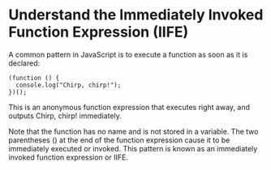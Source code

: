 # Understand the Immediately Invoked Function Expression (IIFE)

A common pattern in JavaScript is to execute a function as soon as it is declared:

```
(function () {
  console.log("Chirp, chirp!");
})();
```

This is an anonymous function expression that executes right away, and outputs Chirp, chirp! immediately.

Note that the function has no name and is not stored in a variable. The two parentheses () at the end of the function expression cause it to be immediately executed or invoked. This pattern is known as an immediately invoked function expression or IIFE.
